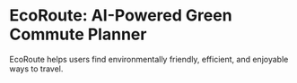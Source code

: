 # EcoRoute: AI-Powered Green Commute Planner
EcoRoute helps users find environmentally friendly, efficient, and enjoyable ways to travel.
